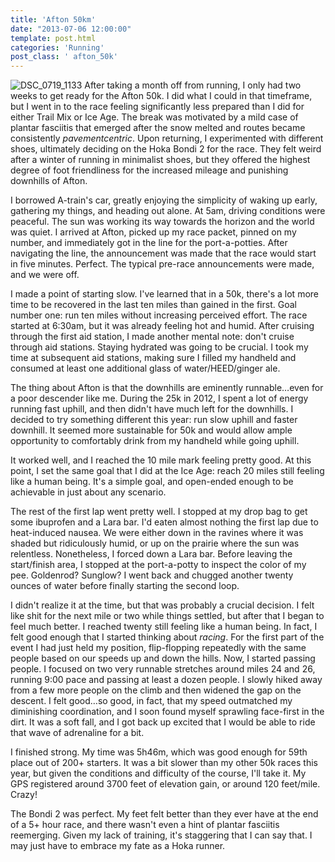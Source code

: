 ```yaml
---
title: 'Afton 50km'
date: "2013-07-06 12:00:00"
template: post.html
categories: 'Running'
post_class: ' afton_50k'
---
```


![DSC_0719_1133](http://f.slowtheory.com/9236722595_c1cc444779.jpg "DSC_0719_1133") After taking a month off from running, I only had two weeks to get ready for the Afton 50k. I did what I could in that timeframe, but I went in to the race feeling significantly less prepared than I did for either Trail Mix or Ice Age. The break was motivated by a mild case of plantar fasciitis that emerged after the snow melted and routes became consistently *pavementcentric*. Upon returning, I experimented with different shoes, ultimately deciding on the Hoka Bondi 2 for the race. They felt weird after a winter of running in minimalist shoes, but they offered the highest degree of foot friendliness for the increased mileage and punishing downhills of Afton.

I borrowed A-train's car, greatly enjoying the simplicity of waking up early, gathering my things, and heading out alone. At 5am, driving conditions were peaceful. The sun was working its way towards the horizon and the world was quiet. I arrived at Afton, picked up my race packet, pinned on my number, and immediately got in the line for the port-a-potties. After navigating the line, the announcement was made that the race would start in five minutes. Perfect. The typical pre-race announcements were made, and we were off. 

I made a point of starting slow. I've learned that in a 50k, there's a lot more time to be recovered in the last ten miles than gained in the first. Goal number one: run ten miles without increasing perceived effort. The race started at 6:30am, but it was already feeling hot and humid. After cruising through the first aid station, I made another mental note: don't cruise through aid stations. Staying hydrated was going to be crucial. I took my time at subsequent aid stations, making sure I filled my handheld and consumed at least one additional glass of water/HEED/ginger ale.

The thing about Afton is that the downhills are eminently runnable…even for a poor descender like me. During the 25k in 2012, I spent a lot of energy running fast uphill, and then didn't have much left for the downhills. I decided to try something different this year: run slow uphill and faster downhill. It seemed more sustainable for 50k and would allow ample opportunity  to comfortably drink from my handheld while going uphill.

It worked well, and I reached the 10 mile mark feeling pretty good. At this point, I set the same goal that I did at the Ice Age: reach 20 miles still feeling like a human being. It's a simple goal, and open-ended enough to be achievable in just about any scenario.

The rest of the first lap went pretty well. I stopped at my drop bag to get some ibuprofen and a Lara bar. I'd eaten almost nothing the first lap due to heat-induced nausea. We were either down in the ravines where it was shaded but ridiculously humid, or up on the prairie where the sun was relentless. Nonetheless, I forced down a Lara bar. Before leaving the start/finish area, I stopped at the port-a-potty to inspect the color of my pee. Goldenrod? Sunglow? I went back and chugged another twenty ounces of water before finally starting the second loop.

I didn't realize it at the time, but that was probably a crucial decision. I felt like shit for the next mile or two while things settled, but after that I began to feel much better. I reached twenty still feeling like a human being. In fact, I felt good enough that I started thinking about *racing*. For the first part of the event I had just held my position, flip-flopping repeatedly with the same people based on our speeds up and down the hills. Now, I started passing people. I focused on two very runnable stretches around miles 24 and 26, running 9:00 pace and passing at least a dozen people. I slowly hiked away from a few more people on the climb and then widened the gap on the descent. I felt good…so good, in fact, that my speed outmatched my diminishing coordination, and I soon found myself sprawling face-first in the dirt. It was a soft fall, and I got back up excited that I would be able to ride that wave of adrenaline for a bit. 

I finished strong. My time was 5h46m, which was good enough for 59th place out of 200+ starters. It was a bit slower than my other 50k races this year, but given the conditions and difficulty of the course, I'll take it. My GPS registered around 3700 feet of elevation gain, or around 120 feet/mile. Crazy!

The Bondi 2 was perfect. My feet felt better than they ever have at the end of a 5+ hour race, and there wasn't even a hint of plantar fasciitis reemerging. Given my lack of training, it's staggering that I can say that. I may just have to embrace my fate as a Hoka runner.
